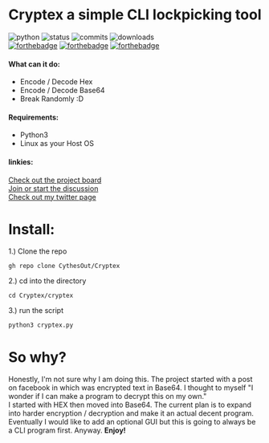 # Cryptex a simple CLI lockpicking tool
![python](https://img.shields.io/pypi/pyversions/3?logo=Python)
![status](https://img.shields.io/pypi/status/st?logo=git&style=plastic)
![commits](https://img.shields.io/github/last-commit/CythesOut/Cryptex?logo=github)
![downloads](https://img.shields.io/github/downloads/CythesOut/Cryptex/total)  
[![forthebadge](https://forthebadge.com/images/badges/it-works-why.svg)](https://forthebadge.com)  [![forthebadge](https://forthebadge.com/images/badges/contains-17-coffee-cups.svg)](https://forthebadge.com)  [![forthebadge](https://forthebadge.com/images/badges/built-with-love.svg)](https://forthebadge.com) 

#### What can it do:
- Encode / Decode Hex
- Encode / Decode Base64
- Break Randomly :D 
  
#### Requirements:  
- Python3 
- Linux as your Host OS
  
#### linkies:  
  [Check out the project board](https://github.com/CythesOut/Cryptex/projects/)  
  [Join or start the discussion](https://github.com/CythesOut/Cryptex/discussions)  
  [Check out my twitter page](https://twitter.com/CythesOut)

# Install:  
1.) Clone the repo  
```
gh repo clone CythesOut/Cryptex
```
2.) cd into the directory  
```
cd Cryptex/cryptex
```
3.) run the script  
```
python3 cryptex.py
```
<!---
##### Optional:  
change permissions to +x on cryptex.py  
```
sudo chmod +x cryptex.py
```
Copy cryptex.py into /usr/bin  
```
sudo cp cryptex.py /usr/bin
```
set system alias(BASH | ZSH):  
```
cd
sudo nano ~/.zshrc
#alternatively you can edit bashrc as well: sudo nano ~/.bashrc
#Add this line to the bottom of the file.
alias cryptex="python3 /usr/bin/cryptex.py
#reload zshrc
source ~/.zshrc
```  
You should now be able to run the script by simply typing **cryptex**  
--->

# So why?  
Honestly, I'm not sure why I am doing this. The project started with a post on facebook in which was encrypted text in Base64. I thought to myself "I wonder if I can make a program to decrypt this on my own."  
I started with HEX then moved into Base64. The current plan is to expand into harder encryption / decryption and make it an actual decent program. Eventually I would like to add an optional GUI but this is going to always be a CLI program first. Anyway. **Enjoy!**
